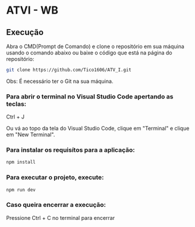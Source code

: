 # ATVI - WB

## Execução

Abra o CMD(Prompt de Comando) e clone o repositório em sua máquina usando o comando abaixo ou baixe o código que está na página do repositório:

``` bash
git clone https://github.com/Tico1606/ATV_I.git
```

Obs: É necessário ter o Git na sua máquina.

### Para abrir o terminal no Visual Studio Code apertando as teclas:

Ctrl + J

Ou vá ao topo da tela do Visual Studio Code, clique em "Terminal" e clique em "New Terminal".

### Para instalar os requisítos para a aplicação:

```bash
npm install
```

### Para executar o projeto, execute:

```bash
npm run dev
```

### Caso queira encerrar a execução:

Pressione Ctrl + C no terminal para encerrar